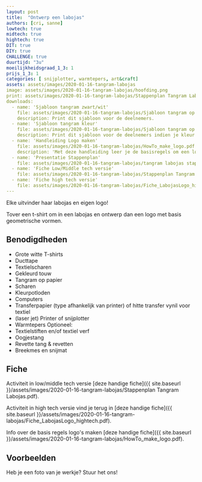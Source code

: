 ```yaml
---
layout: post
title:  "Ontwerp een labojas"
authors: [cri, sanne] 
lowtech: true
midtech: true
hightech: true
DIT: true
DIY: true
CHALLENGE: true
duurtijd: "3u"
moeilijkheidsgraad_1_3: 1
prijs_1_3: 1
categories: [ snijplotter, warmtepers, art&craft]
assets: assets/images/2020-01-16-tangram-labojas
image: assets/images/2020-01-16-tangram-labojas/hoofding.png
print: assets/images/2020-01-16-tangram-labojas/Stappenplan Tangram Labojas.pdf 
downloads:
  - name: 'Sjabloon tangram zwart/wit'
    file: assets/images/2020-01-16-tangram-labojas/Sjabloon tangram op papier.pdf
    description: Print dit sjabloon voor de deelnemers. 
  - name: 'Sjabloon tangram kleur'
    file: assets/images/2020-01-16-tangram-labojas/Sjabloon tangram op Google Tekeningen.jpg
    description: Print dit sjabloon voor de deelnemers indien je kleur tangram wil. 
  - name: 'Handleiding Logo maken'
    file: assets/images/2020-01-16-tangram-labojas/HowTo_make_logo.pdf
    description: 'Met deze handleiding leer je de basisregels om een logo te ontwerpen'
  - name: 'Presentatie Stappenplan'
    file: assets/images/2020-01-16-tangram-labojas/tangram labojas stappenplan.pptx
  - name: 'Fiche Low/Middle tech versie'
    file: assets/images/2020-01-16-tangram-labojas/Stappenplan Tangram Labojas.pdf
  - name: 'Fiche high tech versie'
    file: assets/images/2020-01-16-tangram-labojas/Fiche_LabojasLogo_hightech.pdf
---
```

Elke uitvinder haar labojas en eigen logo! 

Tover een t-shirt om in een labojas en ontwerp dan een logo met basis geometrische vormen. 
## Benodigdheden

*  Grote witte T-shirts
*  Ducttape
*  Textielscharen
*  Gekleurd touw
*  Tangram op papier
*  Scharen
*  Kleurpotloden
*  Computers
*  Transferpapier (type afhankelijk van printer) of hitte transfer vynil voor textiel 
*  (laser jet) Printer of snijplotter
*  Warmtepers 
Optioneel: 
* Textielstiften en/of textiel verf
* Oogjestang
* Revette tang & revetten
* Breekmes en snijmat



## Fiche
Activiteit in low/middle tech versie  [deze handige fiche]({{ site.baseurl }}/assets/images/2020-01-16-tangram-labojas/Stappenplan Tangram Labojas.pdf).

Activiteit in high tech versie vind je terug in [deze handige fiche]({{ site.baseurl }}/assets/images/2020-01-16-tangram-labojas/Fiche_LabojasLogo_hightech.pdf).

Info over de basis regels logo's maken [deze handige fiche]({{ site.baseurl }}/assets/images/2020-01-16-tangram-labojas/HowTo_make_logo.pdf).

## Voorbeelden
Heb je een foto van je werkje? Stuur het ons!